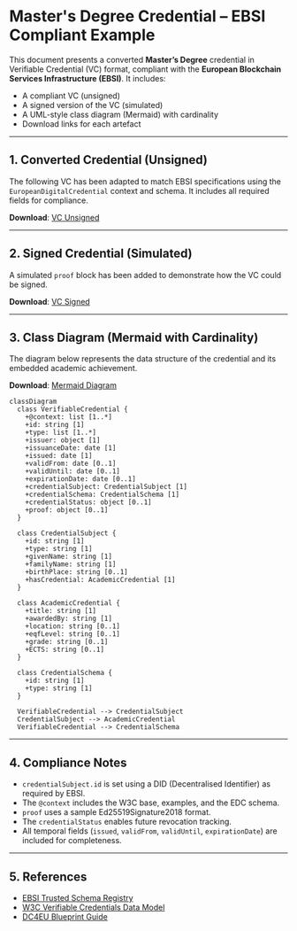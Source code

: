
# Master's Degree Credential – EBSI Compliant Example

This document presents a converted **Master’s Degree** credential in Verifiable Credential (VC) format, compliant with the **European Blockchain Services Infrastructure (EBSI)**. It includes:

- A compliant VC (unsigned)
- A signed version of the VC (simulated)
- A UML-style class diagram (Mermaid) with cardinality
- Download links for each artefact

---

## 1. Converted Credential (Unsigned)

The following VC has been adapted to match EBSI specifications using the `EuropeanDigitalCredential` context and schema. It includes all required fields for compliance.

**Download**: [VC Unsigned](./MasterDegree-EBSI-VC-unsigned.json)

---

## 2. Signed Credential (Simulated)

A simulated `proof` block has been added to demonstrate how the VC could be signed.

**Download**: [VC Signed](./MasterDegree-EBSI-VC-signed.json)

---

## 3. Class Diagram (Mermaid with Cardinality)

The diagram below represents the data structure of the credential and its embedded academic achievement.

**Download**: [Mermaid Diagram](./MasterDegree-mermaid-diagram.md)


```mermaid
classDiagram
  class VerifiableCredential {
    +@context: list [1..*]
    +id: string [1]
    +type: list [1..*]
    +issuer: object [1]
    +issuanceDate: date [1]
    +issued: date [1]
    +validFrom: date [0..1]
    +validUntil: date [0..1]
    +expirationDate: date [0..1]
    +credentialSubject: CredentialSubject [1]
    +credentialSchema: CredentialSchema [1]
    +credentialStatus: object [0..1]
    +proof: object [0..1]
  }

  class CredentialSubject {
    +id: string [1]
    +type: string [1]
    +givenName: string [1]
    +familyName: string [1]
    +birthPlace: string [0..1]
    +hasCredential: AcademicCredential [1]
  }

  class AcademicCredential {
    +title: string [1]
    +awardedBy: string [1]
    +location: string [0..1]
    +eqfLevel: string [0..1]
    +grade: string [0..1]
    +ECTS: string [0..1]
  }

  class CredentialSchema {
    +id: string [1]
    +type: string [1]
  }

  VerifiableCredential --> CredentialSubject
  CredentialSubject --> AcademicCredential
  VerifiableCredential --> CredentialSchema
```


---

## 4. Compliance Notes

- `credentialSubject.id` is set using a DID (Decentralised Identifier) as required by EBSI.
- The `@context` includes the W3C base, examples, and the EDC schema.
- `proof` uses a sample Ed25519Signature2018 format.
- The `credentialStatus` enables future revocation tracking.
- All temporal fields (`issued`, `validFrom`, `validUntil`, `expirationDate`) are included for completeness.

---

## 5. References

- [EBSI Trusted Schema Registry](https://api-pilot.ebsi.eu/trusted-schemas-registry/)
- [W3C Verifiable Credentials Data Model](https://www.w3.org/TR/vc-data-model/)
- [DC4EU Blueprint Guide](https://www.dc4eu.eu/)

